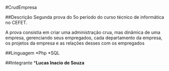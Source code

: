 #CrudEmpresa

##Descrição
Segunda prova do 5o período do curso técnico de informática no CEFET.

A prova consistia em criar uma administração crua, mas dinâmica de uma empresa, gerenciando seus empregados,
cada departamento da empresa, os projetos da empresa e as relações desses com os empregados

##Linguagem
*Php
*SQL

##Integrante
*__Lucas Inacio de Souza__
